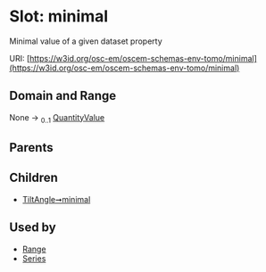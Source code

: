 
# Slot: minimal

Minimal value of a given dataset property

URI: [https://w3id.org/osc-em/oscem-schemas-env-tomo/minimal](https://w3id.org/osc-em/oscem-schemas-env-tomo/minimal)


## Domain and Range

None &#8594;  <sub>0..1</sub> [QuantityValue](QuantityValue.md)

## Parents


## Children

 *  [TiltAngle➞minimal](TiltAngle_minimal.md)

## Used by

 * [Range](Range.md)
 * [Series](Series.md)
